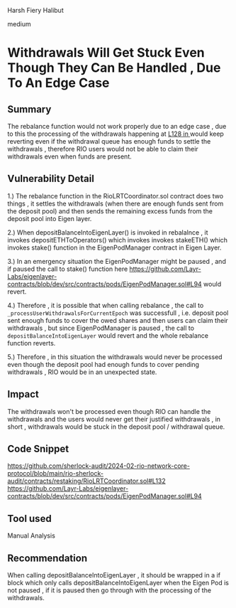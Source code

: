 Harsh Fiery Halibut

medium

# Withdrawals Will Get Stuck Even Though They Can Be Handled , Due To An Edge Case

## Summary

The rebalance function would not work properly due to an edge case , due to this the processing of the withdrawals happening at
  [L128 in ](https://github.com/sherlock-audit/2024-02-rio-network-core-protocol/blob/main/rio-sherlock-audit/contracts/restaking/RioLRTCoordinator.sol#L128) would keep reverting even if the withdrawal queue has enough funds to settle the withdrawals , therefore RIO users would not be able to claim their withdrawals even when funds are present.

## Vulnerability Detail

1.) The rebalance function in the RioLRTCoordinator.sol contract does two things , it settles the withdrawals (when there are enough
  funds sent from the deposit pool) and then sends the remaining excess funds from the deposit pool into Eigen layer.
  
  2.) When depositBalanceIntoEigenLayer() is invoked in rebalalnce , it invokes depositETHToOperators() which invokes invokes stakeETH()
  which invokes stake() function in the EigenPodManager contract in Eigen Layer.
  
  3.) In an emergency situation the EigenPodManager might be paused , and if paused the call to stake() function here https://github.com/Layr-Labs/eigenlayer-contracts/blob/dev/src/contracts/pods/EigenPodManager.sol#L94
  would revert.
  
  4.) Therefore , it is possible that when calling rebalance , the call to `_processUserWithdrawalsForCurrentEpoch` was successfull , 
  i.e. deposit pool sent enough funds to cover the owed shares and then users can claim their withdrawals , but since EigenPodManager
  is paused , the call to `depositBalanceIntoEigenLayer` would revert and the whole rebalance function reverts.
  
  5.) Therefore , in this situation the withdrawals would never be processed even though the deposit pool had enough funds to cover
  pending withdrawals , RIO would be in an unexpected state.

## Impact

 The withdrawals won't be processed even though RIO can handle the withdrawals and the users would never get their justified withdrawals , in short , withdrawals would be stuck in the deposit pool / withdrawal queue.

## Code Snippet

https://github.com/sherlock-audit/2024-02-rio-network-core-protocol/blob/main/rio-sherlock-audit/contracts/restaking/RioLRTCoordinator.sol#L132
https://github.com/Layr-Labs/eigenlayer-contracts/blob/dev/src/contracts/pods/EigenPodManager.sol#L94

## Tool used

Manual Analysis

## Recommendation

  When calling depositBalanceIntoEigenLayer , it should be wrapped in a if block which only calls depositBalanceIntoEigenLayer when
  the Eigen Pod is not paused , if it is paused then go through with the processing of the withdrawals.